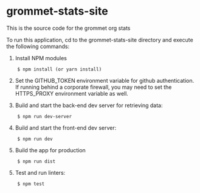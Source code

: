 # grommet-stats-site

This is the source code for the grommet org stats

To run this application, cd to the grommet-stats-site directory and execute the following commands:

  1. Install NPM modules

```
    $ npm install (or yarn install)
```

  2. Set the GITHUB_TOKEN environment variable for github authentication. If running behind a corporate firewall, you may need to set the HTTPS_PROXY environment variable as well.

  3. Build and start the back-end dev server for retrieving data:

```
    $ npm run dev-server
```

  4. Build and start the front-end dev server:

```
    $ npm run dev
```

  5. Build the app for production

```
    $ npm run dist
```

  5. Test and run linters:

```
    $ npm test
```
